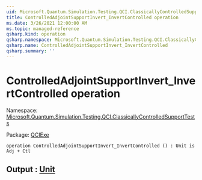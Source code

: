 ```yaml
---
uid: Microsoft.Quantum.Simulation.Testing.QCI.ClassicallyControlledSupportTests.ControlledAdjointSupportInvert_InvertControlled
title: ControlledAdjointSupportInvert_InvertControlled operation
ms.date: 3/26/2021 12:00:00 AM
ms.topic: managed-reference
qsharp.kind: operation
qsharp.namespace: Microsoft.Quantum.Simulation.Testing.QCI.ClassicallyControlledSupportTests
qsharp.name: ControlledAdjointSupportInvert_InvertControlled
qsharp.summary: ''
---
```


# ControlledAdjointSupportInvert_InvertControlled operation

Namespace: [Microsoft.Quantum.Simulation.Testing.QCI.ClassicallyControlledSupportTests](xref:Microsoft.Quantum.Simulation.Testing.QCI.ClassicallyControlledSupportTests)

Package: [QCIExe](https://nuget.org/packages/QCIExe)




```qsharp
operation ControlledAdjointSupportInvert_InvertControlled () : Unit is Adj + Ctl
```


## Output : [Unit](xref:microsoft.quantum.lang-ref.unit)

